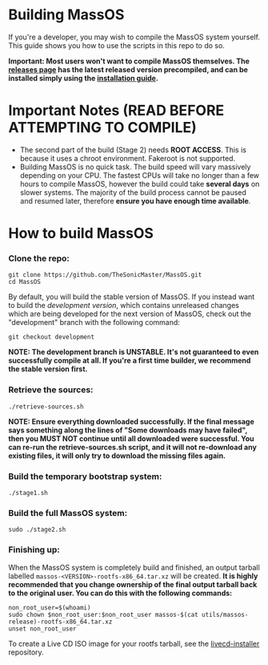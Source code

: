 # Building MassOS
If you're a developer, you may wish to compile the MassOS system yourself. This guide shows you how to use the scripts in this repo to do so.

**Important: Most users won't want to compile MassOS themselves. The [releases page](https://github.com/TheSonicMaster/MassOS/releases) has the latest released version precompiled, and can be installed simply using the [installation guide](installation-guide.md).**
# Important Notes (READ BEFORE ATTEMPTING TO COMPILE)
- The second part of the build (Stage 2) needs **ROOT ACCESS**. This is because it uses a chroot environment. Fakeroot is not supported.
- Building MassOS is no quick task. The build speed will vary massively depending on your CPU. The fastest CPUs will take no longer than a few hours to compile MassOS, however the build could take **several days** on slower systems. The majority of the build process cannot be paused and resumed later, therefore **ensure you have enough time available**.
# How to build MassOS
### Clone the repo:
```
git clone https://github.com/TheSonicMaster/MassOS.git
cd MassOS
```
By default, you will build the stable version of MassOS. If you instead want to build the *development version*, which contains unreleased changes which are being developed for the next version of MassOS, check out the "development" branch with the following command:
```
git checkout development
```
**NOTE: The development branch is UNSTABLE. It's not guaranteed to even successfully compile at all. If you're a first time builder, we recommend the stable version first.**
### Retrieve the sources:
```
./retrieve-sources.sh
```
**NOTE: Ensure everything downloaded successfully. If the final message says something along the lines of "Some downloads may have failed", then you MUST NOT continue until all downloaded were successful. You can re-run the retrieve-sources.sh script, and it will not re-download any existing files, it will only try to download the missing files again.**
### Build the temporary bootstrap system:
```
./stage1.sh
```
### Build the full MassOS system:
```
sudo ./stage2.sh
```
### Finishing up:
When the MassOS system is completely build and finished, an output tarball labelled `massos-<VERSION>-rootfs-x86_64.tar.xz` will be created. **It is highly recommended that you change ownership of the final output tarball back to the original user. You can do this with the following commands:**
```
non_root_user=$(whoami)
sudo chown $non_root_user:$non_root_user massos-$(cat utils/massos-release)-rootfs-x86_64.tar.xz
unset non_root_user
```
To create a Live CD ISO image for your rootfs tarball, see the [livecd-installer](https://github.com/MassOS-Linux/livecd-installer) repository.
